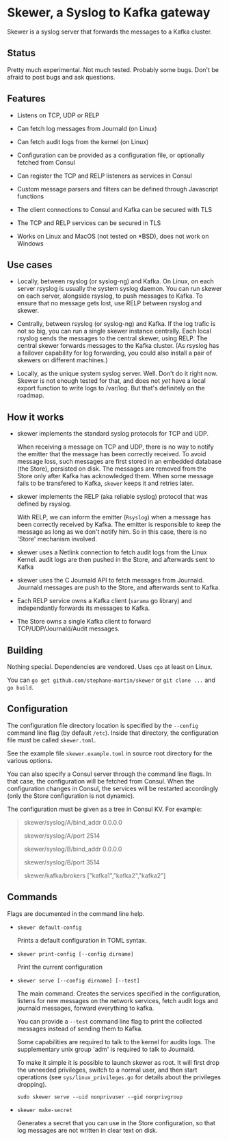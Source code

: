 # Skewer, a Syslog to Kafka gateway

Skewer is a syslog server that forwards the messages to a Kafka cluster.


## Status


Pretty much experimental. Not much tested. Probably some bugs. Don't be afraid
to post bugs and ask questions.


## Features


-   Listens on TCP, UDP or RELP

-   Can fetch log messages from Journald (on Linux)

-   Can fetch audit logs from the kernel (on Linux)

-   Configuration can be provided as a configuration file, or optionally fetched from Consul

-   Can register the TCP and RELP listeners as services in Consul

-   Custom message parsers and filters can be defined through Javascript functions

-   The client connections to Consul and Kafka can be secured with TLS

-   The TCP and RELP services can be secured in TLS

-   Works on Linux and MacOS (not tested on *BSD), does not work on Windows


## Use cases


-   Locally, between rsyslog (or syslog-ng) and Kafka. On Linux, on each server rsyslog
    is usually the system syslog daemon. You can run skewer on each server,
    alongside rsyslog, to push messages to Kafka. To ensure that no message gets
    lost, use RELP between rsyslog and skewer.

-   Centrally, between rsyslog (or syslog-ng) and Kafka. If the log trafic is not so
    big, you can run a single skewer instance centrally. Each local rsyslog
    sends the messages to the central skewer, using RELP. The central skewer forwards
    messages to the Kafka cluster. (As rsyslog has a failover capability for log
    forwarding, you could also install a pair of skewers on different machines.)

-   Locally, as the unique system syslog server. Well. Don't do it right now.
    Skewer is not enough tested for that, and does not *yet* have a local export
    function to write logs to /var/log. But that's definitely on the roadmap.


## How it works


-   skewer implements the standard syslog protocols for TCP and UDP.

    When receiving a message on TCP and UDP, there is no way to notify the
    emitter that the message has been correctly received. To avoid message
    loss, such messages are first stored in an embedded database (the Store),
    persisted on disk. The messages are removed from the Store only
    after Kafka has acknowledged them. When some message fails to be transfered
    to Kafka, `skewer` keeps it and retries later.

-   skewer implements the RELP (aka reliable syslog) protocol that was defined
    by rsyslog. 

    With RELP, we can inform the emitter (`Rsyslog`) when a message has been correctly
    received by Kafka. The emitter is responsible to keep the message as long
    as we don't notify him. So in this case, there is no 'Store' mechanism
    involved.

-   skewer uses a Netlink connection to fetch audit logs from the Linux Kernel.
    audit logs are then pushed in the Store, and afterwards sent to Kafka

-   skewer uses the C Journald API to fetch messages from Journald. Journald
    messages are push to the Store, and afterwards sent to Kafka.

-   Each RELP service owns a Kafka client (`sarama` go library) and independantly
    forwards its messages to Kafka.

-   The Store owns a single Kafka client to forward TCP/UDP/Journald/Audit
    messages.


## Building


Nothing special. Dependencies are vendored. Uses `cgo` at least on Linux.

You can `go get github.com/stephane-martin/skewer` or `git clone ...` and `go build`.


## Configuration


The configuration file directory location is specified by the `--config`
command line flag (by default `/etc`). Inside that directory, the configuration
file must be called `skewer.toml`.

See the example file `skewer.example.toml` in source root directory for the
various options.

You can also specify a Consul server through the command line flags. In that case,
the configuration will be fetched from Consul. When the configuration changes in
Consul, the services will be restarted accordingly (only the Store configuration
is not dynamic).

The configuration must be given as a tree in Consul KV. For example:

> skewer/syslog/A/bind_addr 0.0.0.0
>
> skewer/syslog/A/port 2514
> 
> skewer/syslog/B/bind_addr 0.0.0.0
>
> skewer/syslog/B/port 3514
> 
> skewer/kafka/brokers ["kafka1","kafka2","kafka2"]


## Commands


Flags are documented in the command line help.

-   `skewer default-config`

    Prints a default configuration in TOML syntax.

-   `skewer print-config [--config dirname]`

    Print the current configuration

-   `skewer serve [--config dirname] [--test]`

    The main command. Creates the services specified in the configuration,
    listens for new messages on the network services, fetch audit logs and
    journald messages, forward everything to kafka.

    You can provide a `--test` command line flag to print the collected
    messages instead of sending them to Kafka.

    Some capabilities are required to talk to the kernel for audits logs. The
    supplementary unix group 'adm' is required to talk to Journald.

    To make it simple it is possible to launch skewer as root. It will first drop the
    unneeded privileges, switch to a normal user, and then start operations 
    (see `sys/linux_privileges.go` for details about the privileges dropping).

    `sudo skewer serve --uid nonprivuser --gid nonprivgroup`


-   `skewer make-secret`

    Generates a secret that you can use in the Store configuration, so that
    log messages are not written in clear text on disk.



